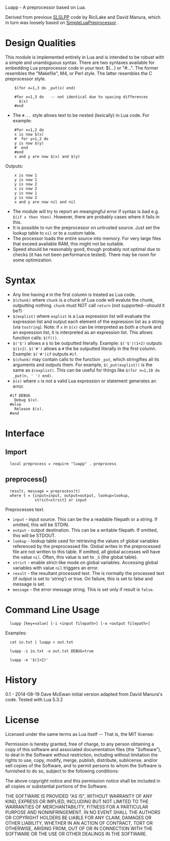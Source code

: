 
Luapp - A preprocessor based on Lua.

Derived from previous
[SLSLPP](http://lua-users.org/wiki/SlightlyLessSimpleLuaPreprocessor)
code by RiciLake and David Manura, which in turn was loosely based on
[SimpleLuaPreprocessor](http://lua-users.org/wiki/SimpleLuaPreprocessor) .

Design Qualities
================

This module is implemented entirely in Lua and is intended to be robust with
  a simple and unambiguous syntax.
There are two syntaxes available for embedding Lua preprocessor code in your
  text: $(...) or "#...".
The former resembles the "Makefile", M4, or Perl style.
The latter resembles the C preprocessor style.

~~~
    $(for x=1,3 do _put(x) end)
~~~

~~~
    #for x=1,3 do   -- not identical due to spacing differences
      $(x)
    #end
~~~

- The `#...` style allows text to be nested (lexically) in Lua code.
  For example:

~~~
    #for x=1,2 do
    x is now $(x)
    #  for y=1,2 do
    y is now $(y)
    #  end
    #end
    x and y are now $(x) and $(y)
~~~

  Outputs:

~~~
    x is now 1
    y is now 1
    y is now 2
    x is now 2
    y is now 1
    y is now 2
    x and y are now nil and nil
~~~

- The module will try to report an meangingful error if syntax is bad e.g.
  `$(if x then then)`.
  However, there are probably cases where it fails in this.
- It is possible to run the preprocessor on untrusted source.
  Just set the lookup table to `nil` or to a custom table.
- The processor loads the entire source into memory.
  For very large files that exceed available RAM, this might not be suitable.
- Speed should be reasonably good, though probably not optimal due to checks
  (it has not been performance tested).
  There may be room for some optimization.


Syntax
======

- Any line having `#` in the first column is treated as Lua code.
- `$(chunk)` where `chunk` is a chunk of Lua code will evalute the chunk,
     outputting nothing.
  `chunk` must NOT call `return` (not supported--should it be?)
- `$(explist)` where `explist` is a Lua expression list will evaluate the
    expression list and output each element of the expression list as a string
    (via `tostring`).
  Note: if `x` in `$(x)` can be interpreted as both a chunk and an expression
    list, it is interpreted as an expression list.
  This allows function calls: `$(f())`.
- `$('$')` allows a `$` to be outputted literally. Example:
  `$('$')(1+2)` outputs `$(1+2)`. `$('#')` allows a `#` the be
  outputted literally in the first column. Example: `$('#')if`
  outputs `#if`.
- `$(chunk)` may contain calls to the function `_put`, which
  stringifies all its arguments and outputs them. For example,
  `$(_put(explist))` is the same as `$(explist)`. This can be
  useful for things like `$(for n=1,10 do _put(n, ' ') end)`.
- `$(x)` where `x` is not a valid Lua expression or statement
  generates an error.

~~~
  #if DEBUG
    Debug $(x).
  #else
    Release $(x).
  #end
~~~

Interface
=========

Import
------

~~~
  local preprocess = require "luapp" . preprocess
~~~

preprocess()
------------

~~~
  result, message = preprocess(t)
  where t = {input=input, output=output, lookup=lookup,
             strict=strict} or input
~~~

Preprocesses text.

- `input` - input source. 
    This can be the a readable filepath or a string.
    If omitted, this will be STDIN.
- `output` - output destination.
    This can be a writable filepath.
    If omitted, this will be STDOUT.
- `lookup` - lookup table used for retrieving the values of global variables
    referenced by the preprocessed file.
    Global writes in the preprocessed file are not written to this table.
    If omitted, all global accesses will have the value `nil`.
    Often, this value is set to `_G` (the global table).
- `strict` - enable strict-like mode on global variables.
    Accessing global variables with value `nil` triggers an error.
- `result` - the resultant processed text.
    The is normally the processed text (if output is set to 'string') or true.
    On failure, this is set to false and message is set.
- `message` - the error message string.
    This is set only if result is `false`.


Command Line Usage
==================

~~~
  luapp [key=value] [-i <input filepath>] [-o <output filepath>]
~~~

Examples:

~~~
  cat in.txt | luapp > out.txt
~~~

~~~
  luapp -i in.txt -o out.txt DEBUG=true
~~~

~~~
  luapp -e '$(1+2)'
~~~



History
=======

0.1 - 2014-08-19 Dave McEwan
  initial version adapted from David Manura's code.
  Tested with Lua 5.3.2


License
=======

Licensed under the same terms as Lua itself -- That is, the MIT license:


Permission is hereby granted, free of charge, to any person
obtaining a copy of this software and associated documentation
files (the "Software"), to deal in the Software without
restriction, including without limitation the rights to use,
copy, modify, merge, publish, distribute, sublicense, and/or sell
copies of the Software, and to permit persons to whom the
Software is furnished to do so, subject to the following
conditions:

The above copyright notice and this permission notice shall be
included in all copies or substantial portions of the Software.

THE SOFTWARE IS PROVIDED "AS IS", WITHOUT WARRANTY OF ANY KIND,
EXPRESS OR IMPLIED, INCLUDING BUT NOT LIMITED TO THE WARRANTIES
OF MERCHANTABILITY, FITNESS FOR A PARTICULAR PURPOSE AND
NONINFRINGEMENT. IN NO EVENT SHALL THE AUTHORS OR COPYRIGHT
HOLDERS BE LIABLE FOR ANY CLAIM, DAMAGES OR OTHER LIABILITY,
WHETHER IN AN ACTION OF CONTRACT, TORT OR OTHERWISE, ARISING
FROM, OUT OF OR IN CONNECTION WITH THE SOFTWARE OR THE USE OR
OTHER DEALINGS IN THE SOFTWARE.
